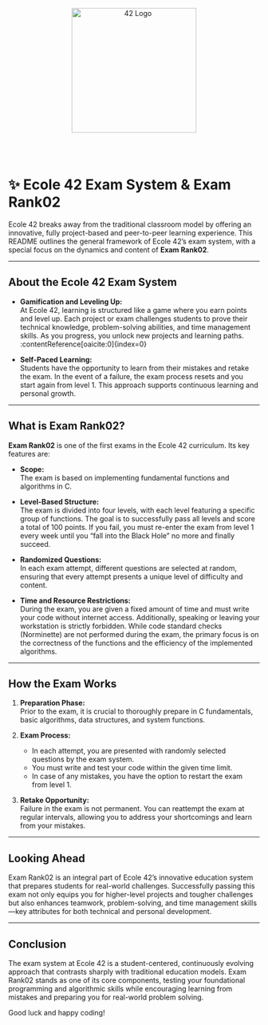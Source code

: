 <p align="center">
  <a href="https://raw.githubusercontent.com/othneildrew/Best-README-Template/master/images/logo.png">
    <img src="https://upload.wikimedia.org/wikipedia/commons/thumb/8/8d/42_Logo.svg/1200px-42_Logo.svg.png" alt="42 Logo" width="250" height="250">
  </a>

  <p align="center">
    <br />
    <br />
  </p>
</p>

# :sparkles: Ecole 42 Exam System & Exam Rank02

Ecole 42 breaks away from the traditional classroom model by offering an innovative, fully project-based and peer-to-peer learning experience. This README outlines the general framework of Ecole 42’s exam system, with a special focus on the dynamics and content of **Exam Rank02**.

---

## About the Ecole 42 Exam System

- **Gamification and Leveling Up:**  
  At Ecole 42, learning is structured like a game where you earn points and level up. Each project or exam challenges students to prove their technical knowledge, problem-solving abilities, and time management skills. As you progress, you unlock new projects and learning paths. :contentReference[oaicite:0]{index=0}

- **Self-Paced Learning:**  
  Students have the opportunity to learn from their mistakes and retake the exam. In the event of a failure, the exam process resets and you start again from level 1. This approach supports continuous learning and personal growth.

---

## What is Exam Rank02?

**Exam Rank02** is one of the first exams in the Ecole 42 curriculum. Its key features are:

- **Scope:**  
  The exam is based on implementing fundamental functions and algorithms in C.

- **Level-Based Structure:**  
  The exam is divided into four levels, with each level featuring a specific group of functions. The goal is to successfully pass all levels and score a total of 100 points. If you fail, you must re-enter the exam from level 1 every week until you “fall into the Black Hole” no more and finally succeed.

- **Randomized Questions:**  
  In each exam attempt, different questions are selected at random, ensuring that every attempt presents a unique level of difficulty and content.

- **Time and Resource Restrictions:**  
  During the exam, you are given a fixed amount of time and must write your code without internet access. Additionally, speaking or leaving your workstation is strictly forbidden. While code standard checks (Norminette) are not performed during the exam, the primary focus is on the correctness of the functions and the efficiency of the implemented algorithms.

---

## How the Exam Works

1. **Preparation Phase:**  
   Prior to the exam, it is crucial to thoroughly prepare in C fundamentals, basic algorithms, data structures, and system functions.

2. **Exam Process:**  
   - In each attempt, you are presented with randomly selected questions by the exam system.  
   - You must write and test your code within the given time limit.  
   - In case of any mistakes, you have the option to restart the exam from level 1.

3. **Retake Opportunity:**  
   Failure in the exam is not permanent. You can reattempt the exam at regular intervals, allowing you to address your shortcomings and learn from your mistakes.

---

## Looking Ahead

Exam Rank02 is an integral part of Ecole 42’s innovative education system that prepares students for real-world challenges. Successfully passing this exam not only equips you for higher-level projects and tougher challenges but also enhances teamwork, problem-solving, and time management skills—key attributes for both technical and personal development.

---

## Conclusion

The exam system at Ecole 42 is a student-centered, continuously evolving approach that contrasts sharply with traditional education models. Exam Rank02 stands as one of its core components, testing your foundational programming and algorithmic skills while encouraging learning from mistakes and preparing you for real-world problem solving.

Good luck and happy coding!
